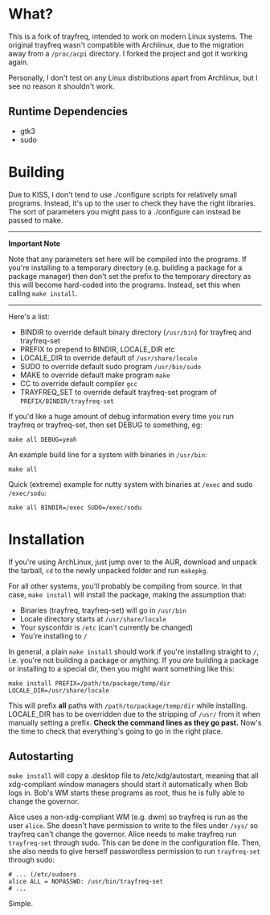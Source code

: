 What?
=====

This is a fork of trayfreq, intended to work on modern Linux systems.
The original trayfreq wasn't compatible with Archlinux, due to the migration away from a `/proc/acpi` directory.
I forked the project and got it working again.

Personally, I don't test on any Linux distributions apart from Archlinux, but I see no reason it shouldn't work.


Runtime Dependencies
--------------------

* gtk3
* sudo

Building
========
Due to KISS, I don't tend to use ./configure scripts for relatively small programs.
Instead, it's up to the user to check they have the right libraries.
The sort of parameters you might pass to a ./configure can instead be passed to make.

---

**Important Note**

Note that any parameters set here will be compiled into the programs.
If you're installing to a temporary directory (e.g. building a package for a package manager) then don't set the prefix to the temporary directory as this will become hard-coded into the programs.
Instead, set this when calling `make install`.

---

Here's a list:

* BINDIR to override default binary directory (`/usr/bin`) for trayfreq and trayfreq-set
* PREFIX to prepend to BINDIR, LOCALE_DIR etc
* LOCALE_DIR to override default of `/usr/share/locale`
* SUDO to override default sudo program `/usr/bin/sudo`
* MAKE to override default make program `make`
* CC to override default compiler `gcc`
* TRAYFREQ_SET to override default trayfreq-set program of `PREFIX/BINDIR/trayfreq-set`

If you'd like a huge amount of debug information every time you run trayfreq or trayfreq-set, then set DEBUG to something, eg:

	make all DEBUG=yeah


An example build line for a system with binaries in `/usr/bin`:

	make all


Quick (extreme) example for nutty system with binaries at `/exec` and sudo `/exec/sodu`:

	make all BINDIR=/exec SUDO=/exec/sodu


Installation
============
If you're using ArchLinux, just jump over to the AUR, download and unpack the tarball, `cd` to the newly unpacked folder and run `makepkg`.

For all other systems, you'll probably be compiling from source.
In that case, `make install` will install the package, making the assumption that:

* Binaries (trayfreq, trayfreq-set) will go in `/usr/bin`
* Locale directory starts at `/usr/share/locale`
* Your sysconfdir is `/etc` (can't currently be changed)
* You're installing to `/`

In general, a plain `make install` should work if you're installing straight to `/`, i.e. you're not building a package or anything.
If you *are* building a package or installing to a special dir, then you might want something like this:

	make install PREFIX=/path/to/package/temp/dir LOCALE_DIR=/usr/share/locale

This will prefix **all** paths with `/path/to/package/temp/dir` while installing.
LOCALE_DIR has to be overridden due to the stripping of `/usr/` from it when manually setting a prefix.
**Check the command lines as they go past.**
Now's the time to check that everything's going to go in the right place.

Autostarting
------------
`make install` will copy a .desktop file to /etc/xdg/autostart, meaning that all xdg-compliant window managers should start it automatically when Bob logs in.
Bob's WM starts these programs as root, thus he is fully able to change the governor.

Alice uses a non-xdg-compliant WM (e.g. dwm)  so trayfreq is run as the user `alice`.
She doesn't have permission to write to the files under `/sys/` so trayfreq can't change the governor.
Alice needs to make trayfreq run `trayfreq-set` through sudo.
This can be done in the configuration file.
Then, she also needs to give herself passwordless permission to run `trayfreq-set` through sudo:


    # ... (/etc/sudoers
	alice ALL = NOPASSWD: /usr/bin/trayfreq-set
	# ...

Simple.

